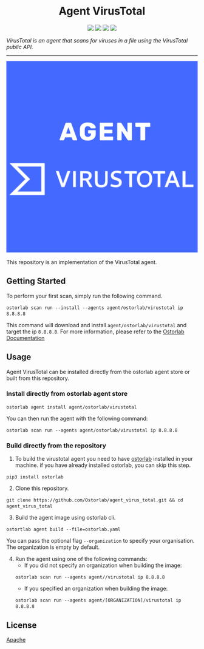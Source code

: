 
<h1 align="center">Agent VirusTotal</h1>

<p align="center">
<img src="https://img.shields.io/badge/License-Apache_2.0-brightgreen.svg">
<img src="https://img.shields.io/github/languages/top/ostorlab/agent_virus_total">
<img src="https://img.shields.io/github/stars/ostorlab/agent_virus_total">
<img src="https://img.shields.io/badge/PRs-welcome-brightgreen.svg">
</p>

_VirusTotal is an agent that scans for viruses in a file using the VirusTotal public API._

---

<p align="center">
<img src="https://github.com/Ostorlab/agent_virus_total/blob/main/images/logo.png" alt="agent_virus_total" />
</p>

This repository is an implementation of the VirusTotal agent.

## Getting Started
To perform your first scan, simply run the following command.
```shell
ostorlab scan run --install --agents agent/ostorlab/virustotal ip 8.8.8.8
```

This command will download and install `agent/ostorlab/virustotal` and target the ip `8.8.8.8`.
For more information, please refer to the [Ostorlab Documentation](https://github.com/Ostorlab/ostorlab/blob/main/README.md)


## Usage

Agent VirusTotal can be installed directly from the ostorlab agent store or built from this repository.

 ### Install directly from ostorlab agent store

 ```shell
 ostorlab agent install agent/ostorlab/virustotal
 ```

You can then run the agent with the following command:
```shell
ostorlab scan run --agents agent/ostorlab/virustotal ip 8.8.8.8
```


### Build directly from the repository

 1. To build the virustotal agent you need to have [ostorlab](https://pypi.org/project/ostorlab/) installed in your machine.  if you have already installed ostorlab, you can skip this step.

```shell
pip3 install ostorlab
```

 2. Clone this repository.

```shell
git clone https://github.com/Ostorlab/agent_virus_total.git && cd agent_virus_total
```

 3. Build the agent image using ostorlab cli.

 ```shell
 ostortlab agent build --file=ostorlab.yaml
 ```
 You can pass the optional flag `--organization` to specify your organisation. The organization is empty by default.

 4. Run the agent using one of the following commands:
	 * If you did not specify an organization when building the image:
      ```shell
      ostorlab scan run --agents agent//virustotal ip 8.8.8.8
      ```
	 * If you specified an organization when building the image:
      ```shell
      ostorlab scan run --agents agent/[ORGANIZATION]/virustotal ip 8.8.8.8
      ```


## License
[Apache](./LICENSE)

